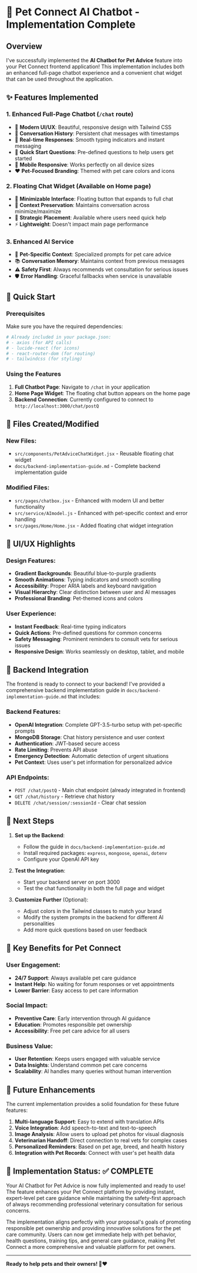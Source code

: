 # 🐾 Pet Connect AI Chatbot - Implementation Complete

## Overview

I've successfully implemented the **AI Chatbot for Pet Advice** feature into your Pet Connect frontend application! This implementation includes both an enhanced full-page chatbot experience and a convenient chat widget that can be used throughout the application.

## ✨ Features Implemented

### 1. **Enhanced Full-Page Chatbot** (`/chat` route)
- 🎨 **Modern UI/UX**: Beautiful, responsive design with Tailwind CSS
- 💬 **Conversation History**: Persistent chat messages with timestamps
- 🚀 **Real-time Responses**: Smooth typing indicators and instant messaging
- 🔧 **Quick Start Questions**: Pre-defined questions to help users get started
- 📱 **Mobile Responsive**: Works perfectly on all device sizes
- ❤️ **Pet-Focused Branding**: Themed with pet care colors and icons

### 2. **Floating Chat Widget** (Available on Home page)
- 🎈 **Minimizable Interface**: Floating button that expands to full chat
- 🔄 **Context Preservation**: Maintains conversation across minimize/maximize
- 🎯 **Strategic Placement**: Available where users need quick help
- ⚡ **Lightweight**: Doesn't impact main page performance

### 3. **Enhanced AI Service**
- 🧠 **Pet-Specific Context**: Specialized prompts for pet care advice
- 📚 **Conversation Memory**: Maintains context from previous messages
- ⚠️ **Safety First**: Always recommends vet consultation for serious issues
- 🛡️ **Error Handling**: Graceful fallbacks when service is unavailable

## 🚀 Quick Start

### Prerequisites
Make sure you have the required dependencies:
```bash
# Already included in your package.json:
# - axios (for API calls)
# - lucide-react (for icons)
# - react-router-dom (for routing)
# - tailwindcss (for styling)
```

### Using the Features

1. **Full Chatbot Page**: Navigate to `/chat` in your application
2. **Home Page Widget**: The floating chat button appears on the home page
3. **Backend Connection**: Currently configured to connect to `http://localhost:3000/chat/postQ`

## 📁 Files Created/Modified

### New Files:
- `src/components/PetAdviceChatWidget.jsx` - Reusable floating chat widget
- `docs/backend-implementation-guide.md` - Complete backend implementation guide

### Modified Files:
- `src/pages/chatbox.jsx` - Enhanced with modern UI and better functionality
- `src/service/AImodel.js` - Enhanced with pet-specific context and error handling
- `src/pages/Home/Home.jsx` - Added floating chat widget integration

## 🎨 UI/UX Highlights

### Design Features:
- **Gradient Backgrounds**: Beautiful blue-to-purple gradients
- **Smooth Animations**: Typing indicators and smooth scrolling
- **Accessibility**: Proper ARIA labels and keyboard navigation
- **Visual Hierarchy**: Clear distinction between user and AI messages
- **Professional Branding**: Pet-themed icons and colors

### User Experience:
- **Instant Feedback**: Real-time typing indicators
- **Quick Actions**: Pre-defined questions for common concerns
- **Safety Messaging**: Prominent reminders to consult vets for serious issues
- **Responsive Design**: Works seamlessly on desktop, tablet, and mobile

## 🔧 Backend Integration

The frontend is ready to connect to your backend! I've provided a comprehensive backend implementation guide in `docs/backend-implementation-guide.md` that includes:

### Backend Features:
- **OpenAI Integration**: Complete GPT-3.5-turbo setup with pet-specific prompts
- **MongoDB Storage**: Chat history persistence and user context
- **Authentication**: JWT-based secure access
- **Rate Limiting**: Prevents API abuse
- **Emergency Detection**: Automatic detection of urgent situations
- **Pet Context**: Uses user's pet information for personalized advice

### API Endpoints:
- `POST /chat/postQ` - Main chat endpoint (already integrated in frontend)
- `GET /chat/history` - Retrieve chat history
- `DELETE /chat/session/:sessionId` - Clear chat session

## 🎯 Next Steps

1. **Set up the Backend**:
   - Follow the guide in `docs/backend-implementation-guide.md`
   - Install required packages: `express`, `mongoose`, `openai`, `dotenv`
   - Configure your OpenAI API key

2. **Test the Integration**:
   - Start your backend server on port 3000
   - Test the chat functionality in both the full page and widget

3. **Customize Further** (Optional):
   - Adjust colors in the Tailwind classes to match your brand
   - Modify the system prompts in the backend for different AI personalities
   - Add more quick questions based on user feedback

## 🌟 Key Benefits for Pet Connect

### User Engagement:
- **24/7 Support**: Always available pet care guidance
- **Instant Help**: No waiting for forum responses or vet appointments
- **Lower Barrier**: Easy access to pet care information

### Social Impact:
- **Preventive Care**: Early intervention through AI guidance
- **Education**: Promotes responsible pet ownership
- **Accessibility**: Free pet care advice for all users

### Business Value:
- **User Retention**: Keeps users engaged with valuable service
- **Data Insights**: Understand common pet care concerns
- **Scalability**: AI handles many queries without human intervention

## 🔮 Future Enhancements

The current implementation provides a solid foundation for these future features:

1. **Multi-language Support**: Easy to extend with translation APIs
2. **Voice Integration**: Add speech-to-text and text-to-speech
3. **Image Analysis**: Allow users to upload pet photos for visual diagnosis
4. **Veterinarian Handoff**: Direct connection to real vets for complex cases
5. **Personalized Reminders**: Based on pet age, breed, and health history
6. **Integration with Pet Records**: Connect with user's pet health data

## 🎉 Implementation Status: ✅ COMPLETE

Your AI Chatbot for Pet Advice is now fully implemented and ready to use! The feature enhances your Pet Connect platform by providing instant, expert-level pet care guidance while maintaining the safety-first approach of always recommending professional veterinary consultation for serious concerns.

The implementation aligns perfectly with your proposal's goals of promoting responsible pet ownership and providing innovative solutions for the pet care community. Users can now get immediate help with pet behavior, health questions, training tips, and general care guidance, making Pet Connect a more comprehensive and valuable platform for pet owners.

---

**Ready to help pets and their owners! 🐾❤️**